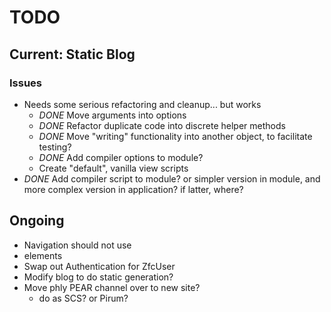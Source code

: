 TODO
====

## Current: Static Blog

### Issues

* Needs some serious refactoring and cleanup... but works
  - *DONE* Move arguments into options
  - *DONE* Refactor duplicate code into discrete helper methods
  - *DONE* Move "writing" functionality into another object, to facilitate testing?
  - *DONE* Add compiler options to module?
  - Create "default", vanilla view scripts
* *DONE* Add compiler script to module? or simpler version in module, and more
  complex version in application? if latter, where?

## Ongoing

* Navigation should not use <li> elements
* Swap out Authentication for ZfcUser
* Modify blog to do static generation?
* Move phly PEAR channel over to new site?
  * do as SCS? or Pirum?
